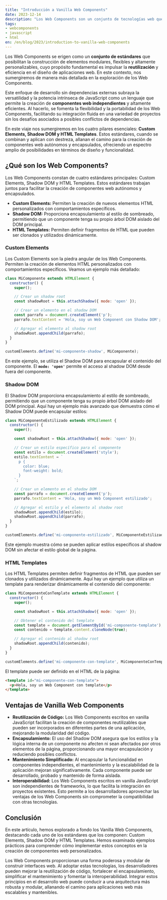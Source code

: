 ```yaml
---
title: "Introducción a Vanilla Web Components"
date: 2023-12-14
description: "Los Web Components son un conjunto de tecnologías web que permiten la creación de elementos reutilizables y personalizables para interfaces de usuario. En este artículo, exploraremos específicamente los Web Components escritos en vanilla JavaScript, sin depender de ningún framework o biblioteca adicional."
tags:
- webcomponents
- javascript
- html
en: /en/blog/2023/introduction-to-vanilla-web-components
---
```


Los Web Components se erigen como un **conjunto de estándares** que posibilitan la construcción de elementos modulares, flexibles y altamente personalizables, cuyo propósito fundamental es impulsar la **reutilización** y eficiencia en el diseño de aplicaciones web. En este contexto, nos sumergiremos de manera más detallada en la exploración de los Web Components.

Este enfoque de desarrollo sin dependencias externas subraya la versatilidad y la potencia intrínseca de JavaScript como un lenguaje que permite la creación de **componentes web independientes** y altamente eficientes. Al hacerlo, se fomenta la flexibilidad y la portabilidad de los Web Components, facilitando su integración fluida en una variedad de proyectos sin los desafíos asociados a posibles conflictos de dependencias.

En este viaje nos sumergiremos en los cuatro pilares esenciales: **Custom Elements, Shadow DOM y HTML Templates**. Estos estándares, cuando se combinan y aplican con destreza, allanan el camino para la creación de componentes web autónomos y encapsulados, ofreciendo un espectro amplio de posibilidades en términos de diseño y funcionalidad.

## ¿Qué son los Web Components?

Los Web Components constan de cuatro estándares principales: Custom Elements, Shadow DOM y HTML Templates. Estos estándares trabajan juntos para facilitar la creación de componentes web autónomos y encapsulados.

- **Custom Elements:** Permiten la creación de nuevos elementos HTML personalizados con comportamientos específicos.
- **Shadow DOM:** Proporciona encapsulamiento al estilo de sombreado, permitiendo que un componente tenga su propio árbol DOM aislado del DOM principal.
- **HTML Templates:** Permiten definir fragmentos de HTML que pueden ser clonados y utilizados dinámicamente.

### Custom Elements

Los Custom Elements son la piedra angular de los Web Components. Permiten la creación de elementos HTML personalizados con comportamientos específicos. Veamos un ejemplo más detallado:

```jsx
class MiComponente extends HTMLElement {
  constructor() {
    super();

    // Crear un shadow root
    const shadowRoot = this.attachShadow({ mode: 'open' });

    // Crear un elemento en el shadow DOM
    const parrafo = document.createElement('p');
    parrafo.textContent = 'Hola, soy un Web Component con Shadow DOM';

    // Agregar el elemento al shadow root
    shadowRoot.appendChild(parrafo);
  }
}

customElements.define('mi-componente-shadow', MiComponente);
```

En este ejemplo, se utiliza el Shadow DOM para encapsular el contenido del componente. El **`mode: 'open'`** permite el acceso al shadow DOM desde fuera del componente.

### Shadow DOM

El Shadow DOM proporciona encapsulamiento al estilo de sombreado, permitiendo que un componente tenga su propio árbol DOM aislado del DOM principal. Aquí hay un ejemplo más avanzado que demuestra cómo el Shadow DOM puede encapsular estilos:

```jsx
class MiComponenteEstilizado extends HTMLElement {
  constructor() {
    super();

    const shadowRoot = this.attachShadow({ mode: 'open' });

    // Crear un estilo específico para el componente
    const estilo = document.createElement('style');
    estilo.textContent = `
      p {
        color: blue;
        font-weight: bold;
      }
    `;

    // Crear un elemento en el shadow DOM
    const parrafo = document.createElement('p');
    parrafo.textContent = 'Hola, soy un Web Component estilizado';

    // Agregar el estilo y el elemento al shadow root
    shadowRoot.appendChild(estilo);
    shadowRoot.appendChild(parrafo);
  }
}

customElements.define('mi-componente-estilizado', MiComponenteEstilizado);
```

Este ejemplo muestra cómo se pueden aplicar estilos específicos al shadow DOM sin afectar el estilo global de la página.

### HTML Templates

Los HTML Templates permiten definir fragmentos de HTML que pueden ser clonados y utilizados dinámicamente. Aquí hay un ejemplo que utiliza un template para renderizar dinámicamente el contenido del componente:

```jsx
class MiComponenteConTemplate extends HTMLElement {
  constructor() {
    super();

    const shadowRoot = this.attachShadow({ mode: 'open' });

    // Obtener el contenido del template
    const template = document.getElementById('mi-componente-template');
    const contenido = template.content.cloneNode(true);

    // Agregar el contenido al shadow root
    shadowRoot.appendChild(contenido);
  }
}

customElements.define('mi-componente-con-template', MiComponenteConTemplate);
```

El template puede ser definido en el HTML de la página:

```html
<template id="mi-componente-con-template">
  <p>Hola, soy un Web Component con template</p>
</template>
```

## Ventajas de Vanilla Web Components

- **Reutilización de Código:** Los Web Components escritos en vanilla JavaScript facilitan la creación de componentes reutilizables que pueden ser incorporados en diferentes partes de una aplicación, mejorando la modularidad del código.
- **Encapsulamiento:** El uso del Shadow DOM asegura que los estilos y la lógica interna de un componente no afecten ni sean afectados por otros elementos de la página, proporcionando una mayor encapsulación y reduciendo posibles conflictos.
- **Mantenimiento Simplificado:** Al encapsular la funcionalidad en componentes independientes, el mantenimiento y la escalabilidad de la aplicación mejoran significativamente. Cada componente puede ser desarrollado, probado y mantenido de forma aislada.
- **Interoperabilidad:** Los Web Components escritos en vanilla JavaScript son independientes de frameworks, lo que facilita la integración en proyectos existentes. Esto permite a los desarrolladores aprovechar las ventajas de los Web Components sin comprometer la compatibilidad con otras tecnologías.

## Conclusión

En este artículo, hemos explorado a fondo los Vanilla Web Components, destacando cada uno de los estándares que los componen: Custom Elements, Shadow DOM y HTML Templates. Hemos examinado ejemplos prácticos para comprender cómo implementar estos conceptos en la creación de componentes web personalizados.

Los Web Components proporcionan una forma poderosa y modular de construir interfaces web. Al adoptar estas tecnologías, los desarrolladores pueden mejorar la reutilización de código, fortalecer el encapsulamiento, simplificar el mantenimiento y fomentar la interoperabilidad. Integrar estos principios en el desarrollo web puede conducir a una arquitectura más robusta y modular, allanando el camino para aplicaciones web más escalables y mantenibles.
